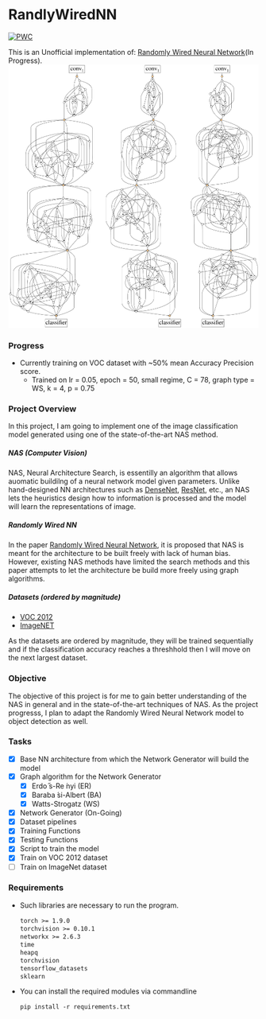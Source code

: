 # RandlyWiredNN

[![PWC](https://img.shields.io/endpoint.svg?url=https://paperswithcode.com/badge/exploring-randomly-wired-neural-networks-for/image-classification-imagenet-image-reco)](https://paperswithcode.com/sota/image-classification-imagenet-image-reco?p=exploring-randomly-wired-neural-networks-for)

This is an Unofficial implementation of: [Randomly Wired Neural Network](https://arxiv.org/abs/1904.01569)(In Progress).
![](misc./network.png)

### Progress

* Currently training on VOC dataset with ~50% mean Accuracy Precision score.
  * Trained on lr = 0.05, epoch = 50, small regime, C = 78, graph type = WS, k = 4, p = 0.75

### Project Overview

In this project, I am going to implement one of the image classification model generated using one of the state-of-the-art NAS method.

##### NAS (Computer Vision)

NAS, Neural Architecture Search, is essentilly an algorithm that allows auomatic buildilng of a neural network model given parameters. Unlike hand-designed NN architectures such as [DenseNet](https://arxiv.org/pdf/1608.06993.pdf), [ResNet](https://arxiv.org/pdf/1512.03385.pdf), etc., an NAS lets the heuristics design how to information is processed and the model will learn the representations of image.

##### Randomly Wired NN

In the paper [Randomly Wired Neural Network](https://arxiv.org/abs/1904.01569), it is proposed that NAS is meant for the architecture to be built freely with lack of human bias. However, existing NAS methods have limited the search methods and this paper attempts to let the architecture be build more freely using graph algorithms.

##### Datasets (ordered by magnitude)

- [VOC 2012](http://host.robots.ox.ac.uk/pascal/VOC/voc2012/)
- [ImageNET](https://www.image-net.org)

As the datasets are ordered by magnitude, they will be trained sequentially and if the classification accuracy reaches a threshhold then I will move on the next largest dataset.

### Objective

The objective of this project is for me to gain better understanding of the NAS in general and in the state-of-the-art techniques of NAS. As the project progresss, I plan to adapt the Randomly Wired Neural Network model to object detection as well.

### Tasks

- [x] Base NN architecture from which the Network Generator will build the model
- [x] Graph algorithm for the Network Generator
  - [x] Erdo ̋s-Re ́nyi (ER)
  - [x] Baraba ́si-Albert (BA)
  - [x] Watts-Strogatz (WS)
- [x] Network Generator (On-Going)
- [x] Dataset pipelines
- [x] Training Functions
- [x] Testing Functions
- [x] Script to train the model
- [x] Train on VOC 2012 dataset
- [ ] Train on ImageNet dataset

### Requirements

- Such libraries are necessary to run the program.
  ```
  torch >= 1.9.0
  torchvision >= 0.10.1
  networkx >= 2.6.3
  time
  heapq 
  torchvision 
  tensorflow_datasets
  sklearn
  ```

- You can install the required modules via commandline
  ```
  pip install -r requirements.txt
  ```
